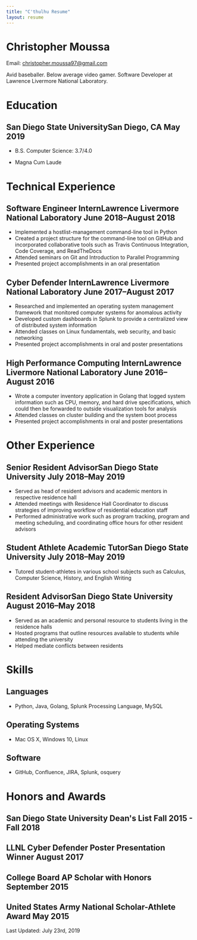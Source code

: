 ```yaml
---
title: "C'thulhu Resume"
layout: resume
---
```



# Christopher Moussa

Email: [christopher.moussa97@gmail.com](mailto:christopher.moussa97@gmail.com)


Avid baseballer. Below average video gamer. Software Developer at Lawrence Livermore National Laboratory.


# Education


## **San Diego State University**San Diego, CA <span>May 2019</span>

*   B.S. Computer Science: 3.7/4.0

*   Magna Cum Laude


# Technical Experience


## **Software Engineer Intern**Lawrence Livermore National Laboratory <span>June 2018–August 2018</span>

*   Implemented a hostlist-management command-line tool in Python
*   Created a project structure for the command-line tool on GitHub and incorporated collaborative tools such as Travis Continuous Integration, Code Coverage, and ReadTheDocs
*   Attended seminars on Git and Introduction to Parallel Programming
*   Presented project accomplishments in an oral presentation

## **Cyber Defender Intern**Lawrence Livermore National Laboratory <span>June 2017–August 2017</span>

*   Researched and implemented an operating system management framework that monitored computer systems for anomalous activity
*   Developed custom dashboards in Splunk to provide a centralized view of distributed system information
*   Attended classes on Linux fundamentals, web security, and basic networking
*   Presented project accomplishments in oral and poster presentations

## **High Performance Computing Intern**Lawrence Livermore National Laboratory <span>June 2016–August 2016</span>

*   Wrote a computer inventory application in Golang that logged system information such as CPU, memory, and hard drive specifications, which could then be forwarded to outside visualization tools for analysis
*   Attended classes on cluster building and the system boot process
*   Presented project accomplishments in oral and poster presentations


# Other Experience


## **Senior Resident Advisor**San Diego State University <span>July 2018–May 2019</span>

*   Served as head of resident advisors and academic mentors in respective residence hall
*   Attended meetings with Residence Hall Coordinator to discuss strategies of improving workflow of residential education staff
*   Performed administrative work such as program tracking, program and meeting scheduling, and coordinating office hours for other resident advisors

## **Student Athlete Academic Tutor**San Diego State University <span>July 2018–May 2019</span>

*   Tutored student-athletes in various school subjects such as Calculus, Computer Science, History, and English Writing

## **Resident Advisor**San Diego State University <span>August 2016–May 2018</span>

*   Served as an academic and personal resource to students living in the residence halls
*   Hosted programs that outline resources available to students while attending the university
*   Helped mediate conflicts between residents


# Skills


## **Languages**

*   Python, Java, Golang, Splunk Processing Language, MySQL

## **Operating Systems**

*   Mac OS X, Windows 10, Linux

## **Software**

*   GitHub, Confluence, JIRA, Splunk, osquery


# Honors and Awards


## **San Diego State University Dean's List** <span>Fall 2015 - Fall 2018</span>

## **LLNL Cyber Defender Poster Presentation Winner** <span>August 2017</span>

## **College Board AP Scholar with Honors** <span>September 2015</span>

## **United States Army National Scholar-Athlete Award** <span>May 2015</span>


Last Updated: July 23rd, 2019

